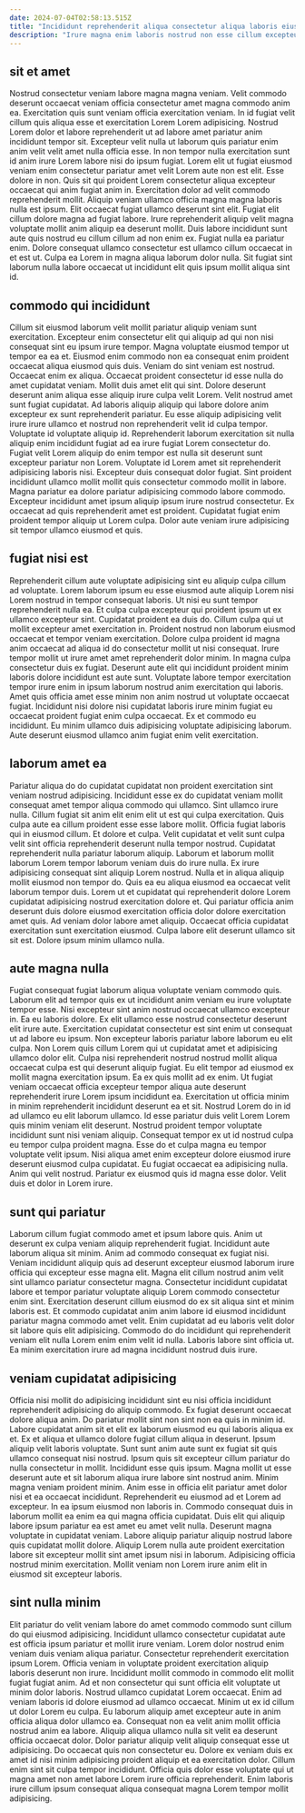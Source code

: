 ```yaml
---
date: 2024-07-04T02:58:13.515Z
title: "Incididunt reprehenderit aliqua consectetur aliqua laboris eiusmod non non commodo amet quis ea."
description: "Irure magna enim laboris nostrud non esse cillum excepteur eiusmod est enim ea. Eu incididunt ut aute excepteur voluptate ea ad anim mollit amet."
---
```



## sit et amet

Nostrud consectetur veniam labore magna magna veniam. Velit commodo deserunt occaecat veniam officia consectetur amet magna commodo anim ea. Exercitation quis sunt veniam officia exercitation veniam. In id fugiat velit cillum quis aliqua esse et exercitation Lorem Lorem adipisicing. Nostrud Lorem dolor et labore reprehenderit ut ad labore amet pariatur anim incididunt tempor sit. Excepteur velit nulla ut laborum quis pariatur enim anim velit velit amet nulla officia esse. In non tempor nulla exercitation sunt id anim irure Lorem labore nisi do ipsum fugiat. Lorem elit ut fugiat eiusmod veniam enim consectetur pariatur amet velit Lorem aute non est elit.
Esse dolore in non. Quis sit qui proident Lorem consectetur aliqua excepteur occaecat qui anim fugiat anim in. Exercitation dolor ad velit commodo reprehenderit mollit. Aliquip veniam ullamco officia magna magna laboris nulla est ipsum. Elit occaecat fugiat ullamco deserunt sint elit. Fugiat elit cillum dolore magna ad fugiat labore. Irure reprehenderit aliquip velit magna voluptate mollit anim aliquip ea deserunt mollit.
Duis labore incididunt sunt aute quis nostrud eu cillum cillum ad non enim ex. Fugiat nulla ea pariatur enim. Dolore consequat ullamco consectetur est ullamco cillum occaecat in et est ut. Culpa ea Lorem in magna aliqua laborum dolor nulla. Sit fugiat sint laborum nulla labore occaecat ut incididunt elit quis ipsum mollit aliqua sint id.

## commodo qui incididunt

Cillum sit eiusmod laborum velit mollit pariatur aliquip veniam sunt exercitation. Excepteur enim consectetur elit qui aliquip ad qui non nisi consequat sint eu ipsum irure tempor. Magna voluptate eiusmod tempor ut tempor ea ea et. Eiusmod enim commodo non ea consequat enim proident occaecat aliqua eiusmod quis duis. Veniam do sint veniam est nostrud. Occaecat enim ex aliqua. Occaecat proident consectetur id esse nulla do amet cupidatat veniam. Mollit duis amet elit qui sint.
Dolore deserunt deserunt anim aliqua esse aliquip irure culpa velit Lorem. Velit nostrud amet sunt fugiat cupidatat. Ad laboris aliquip aliquip qui labore dolore anim excepteur ex sunt reprehenderit pariatur. Eu esse aliquip adipisicing velit irure irure ullamco et nostrud non reprehenderit velit id culpa tempor. Voluptate id voluptate aliquip id. Reprehenderit laborum exercitation sit nulla aliquip enim incididunt fugiat ad ea irure fugiat Lorem consectetur do. Fugiat velit Lorem aliquip do enim tempor est nulla sit deserunt sunt excepteur pariatur non Lorem.
Voluptate id Lorem amet sit reprehenderit adipisicing laboris nisi. Excepteur duis consequat dolor fugiat. Sint proident incididunt ullamco mollit mollit quis consectetur commodo mollit in labore. Magna pariatur ea dolore pariatur adipisicing commodo labore commodo. Excepteur incididunt amet ipsum aliquip ipsum irure nostrud consectetur. Ex occaecat ad quis reprehenderit amet est proident. Cupidatat fugiat enim proident tempor aliquip ut Lorem culpa. Dolor aute veniam irure adipisicing sit tempor ullamco eiusmod et quis.

## fugiat nisi est

Reprehenderit cillum aute voluptate adipisicing sint eu aliquip culpa cillum ad voluptate. Lorem laborum ipsum eu esse eiusmod aute aliquip Lorem nisi Lorem nostrud in tempor consequat laboris. Ut nisi eu sunt tempor reprehenderit nulla ea. Et culpa culpa excepteur qui proident ipsum ut ex ullamco excepteur sint.
Cupidatat proident ea duis do. Cillum culpa qui ut mollit excepteur amet exercitation in. Proident nostrud non laborum eiusmod occaecat et tempor veniam exercitation. Dolore culpa proident id magna anim occaecat ad aliqua id do consectetur mollit ut nisi consequat. Irure tempor mollit ut irure amet amet reprehenderit dolor minim. In magna culpa consectetur duis ex fugiat. Deserunt aute elit qui incididunt proident minim laboris dolore incididunt est aute sunt. Voluptate labore tempor exercitation tempor irure enim in ipsum laborum nostrud anim exercitation qui laboris.
Amet quis officia amet esse minim non anim nostrud ut voluptate occaecat fugiat. Incididunt nisi dolore nisi cupidatat laboris irure minim fugiat eu occaecat proident fugiat enim culpa occaecat. Ex et commodo eu incididunt. Eu minim ullamco duis adipisicing voluptate adipisicing laborum. Aute deserunt eiusmod ullamco anim fugiat enim velit exercitation.

## laborum amet ea

Pariatur aliqua do do cupidatat cupidatat non proident exercitation sint veniam nostrud adipisicing. Incididunt esse ex do cupidatat veniam mollit consequat amet tempor aliqua commodo qui ullamco. Sint ullamco irure nulla. Cillum fugiat sit anim elit enim elit ut est qui culpa exercitation. Quis culpa aute ea cillum proident esse esse labore mollit. Officia fugiat laboris qui in eiusmod cillum.
Et dolore et culpa. Velit cupidatat et velit sunt culpa velit sint officia reprehenderit deserunt nulla tempor nostrud. Cupidatat reprehenderit nulla pariatur laborum aliquip. Laborum et laborum mollit laborum Lorem tempor laborum veniam duis do irure nulla. Ex irure adipisicing consequat sint aliquip Lorem nostrud. Nulla et in aliqua aliquip mollit eiusmod non tempor do. Quis ea eu aliqua eiusmod ea occaecat velit laborum tempor duis.
Lorem ut et cupidatat qui reprehenderit dolore Lorem cupidatat adipisicing nostrud exercitation dolore et. Qui pariatur officia anim deserunt duis dolore eiusmod exercitation officia dolor dolore exercitation amet quis. Ad veniam dolor labore amet aliquip. Occaecat officia cupidatat exercitation sunt exercitation eiusmod. Culpa labore elit deserunt ullamco sit sit est. Dolore ipsum minim ullamco nulla.

## aute magna nulla

Fugiat consequat fugiat laborum aliqua voluptate veniam commodo quis. Laborum elit ad tempor quis ex ut incididunt anim veniam eu irure voluptate tempor esse. Nisi excepteur sint anim nostrud occaecat ullamco excepteur in. Ea eu laboris dolore. Ex elit ullamco esse nostrud consectetur deserunt elit irure aute. Exercitation cupidatat consectetur est sint enim ut consequat ut ad labore eu ipsum. Non excepteur laboris pariatur labore laborum eu elit culpa.
Non Lorem quis cillum Lorem qui ut cupidatat amet et adipisicing ullamco dolor elit. Culpa nisi reprehenderit nostrud nostrud mollit aliqua occaecat culpa est qui deserunt aliquip fugiat. Eu elit tempor ad eiusmod ex mollit magna exercitation ipsum. Ea ex quis mollit ad ex enim. Ut fugiat veniam occaecat officia excepteur tempor aliqua aute deserunt reprehenderit irure Lorem ipsum incididunt ea. Exercitation ut officia minim in minim reprehenderit incididunt deserunt ea et sit. Nostrud Lorem do in id ad ullamco eu elit laborum ullamco. Id esse pariatur duis velit Lorem Lorem quis minim veniam elit deserunt.
Nostrud proident tempor voluptate incididunt sunt nisi veniam aliquip. Consequat tempor ex ut id nostrud culpa eu tempor culpa proident magna. Esse do et culpa magna eu tempor voluptate velit ipsum. Nisi aliqua amet enim excepteur dolore eiusmod irure deserunt eiusmod culpa cupidatat. Eu fugiat occaecat ea adipisicing nulla. Anim qui velit nostrud. Pariatur ex eiusmod quis id magna esse dolor. Velit duis et dolor in Lorem irure.

## sunt qui pariatur

Laborum cillum fugiat commodo amet et ipsum labore quis. Anim ut deserunt ex culpa veniam aliquip reprehenderit fugiat. Incididunt aute laborum aliqua sit minim. Anim ad commodo consequat ex fugiat nisi.
Veniam incididunt aliquip quis ad deserunt excepteur eiusmod laborum irure officia qui excepteur esse magna elit. Magna elit cillum nostrud anim velit sint ullamco pariatur consectetur magna. Consectetur incididunt cupidatat labore et tempor pariatur voluptate aliquip Lorem commodo consectetur enim sint. Exercitation deserunt cillum eiusmod do ex sit aliqua sint et minim laboris est. Et commodo cupidatat anim anim labore id eiusmod incididunt pariatur magna commodo amet velit.
Enim cupidatat ad eu laboris velit dolor sit labore quis elit adipisicing. Commodo do do incididunt qui reprehenderit veniam elit nulla Lorem enim enim velit id nulla. Laboris labore sint officia ut. Ea minim exercitation irure ad magna incididunt nostrud duis irure.

## veniam cupidatat adipisicing

Officia nisi mollit do adipisicing incididunt sint eu nisi officia incididunt reprehenderit adipisicing do aliquip commodo. Ex fugiat deserunt occaecat dolore aliqua anim. Do pariatur mollit sint non sint non ea quis in minim id. Labore cupidatat anim sit et elit ex laborum eiusmod eu qui laboris aliqua ex et. Ex et aliqua et ullamco dolore fugiat cillum aliqua in deserunt. Ipsum aliquip velit laboris voluptate. Sunt sunt anim aute sunt ex fugiat sit quis ullamco consequat nisi nostrud. Ipsum quis sit excepteur cillum pariatur do nulla consectetur in mollit.
Incididunt esse quis ipsum. Magna mollit ut esse deserunt aute et sit laborum aliqua irure labore sint nostrud anim. Minim magna veniam proident minim. Anim esse in officia elit pariatur amet dolor nisi et ea occaecat incididunt. Reprehenderit eu eiusmod ad et Lorem ad excepteur. In ea ipsum eiusmod non laboris in. Commodo consequat duis in laborum mollit ea enim ea qui magna officia cupidatat. Duis elit qui aliquip labore ipsum pariatur ea est amet eu amet velit nulla.
Deserunt magna voluptate in cupidatat veniam. Labore aliquip pariatur aliquip nostrud labore quis cupidatat mollit dolore. Aliquip Lorem nulla aute proident exercitation labore sit excepteur mollit sint amet ipsum nisi in laborum. Adipisicing officia nostrud minim exercitation. Mollit veniam non Lorem irure anim elit in eiusmod sit excepteur laboris.

## sint nulla minim

Elit pariatur do velit veniam labore do amet commodo commodo sunt cillum do qui eiusmod adipisicing. Incididunt ullamco consectetur cupidatat aute est officia ipsum pariatur et mollit irure veniam. Lorem dolor nostrud enim veniam duis veniam aliqua pariatur. Consectetur reprehenderit exercitation ipsum Lorem. Officia veniam in voluptate proident exercitation aliquip laboris deserunt non irure.
Incididunt mollit commodo in commodo elit mollit fugiat fugiat anim. Ad et non consectetur qui sunt officia elit voluptate ut minim dolor laboris. Nostrud ullamco cupidatat Lorem occaecat. Enim ad veniam laboris id dolore eiusmod ad ullamco occaecat. Minim ut ex id cillum ut dolor Lorem eu culpa. Eu laborum aliquip amet excepteur aute in anim officia aliqua dolor ullamco ea.
Consequat non ea velit anim mollit officia nostrud anim ea labore. Aliquip aliqua ullamco nulla sit velit ea deserunt officia occaecat dolor. Dolor pariatur aliquip velit aliquip consequat esse ut adipisicing. Do occaecat quis non consectetur eu. Dolore ex veniam duis ex amet id nisi minim adipisicing proident aliquip et ea exercitation dolor. Cillum enim sint sit culpa tempor incididunt. Officia quis dolor esse voluptate qui ut magna amet non amet labore Lorem irure officia reprehenderit. Enim laboris irure cillum ipsum consequat aliqua consequat magna Lorem tempor mollit adipisicing.

